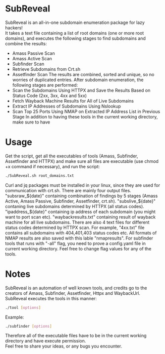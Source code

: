 # SubReveal
SubReveal is an all-in-one subdomain enumeration package for lazy hackers!  
It takes a text file containing a list of root domains (one or more root domains), and executes the following stages to find subdomains and combine the results:  
- Amass Passive Scan
- Amass Active Scan
- Subfinder Scan
- Retrieve Subdomains from Crt.sh
- Assetfinder Scan
The results are combined, sorted and unique, so no worries of duplicated entries. After subdomain enumeration, the following stages are performed:
- Scan the Subdomains Using HTTPX and Save the Results Based on Status Code (2xx, 3xx, 4xx and 5xx)
- Fetch Wayback Machine Results for All of Live Subdomains
- Extract IP Addresses of Subdomains Using Nslookup
- Scan Top 25 Ports Using NMAP on Extracted IP Address List in Previous Stage
In addition to having these tools in the current working directory, make sure to have

# Usage
Get the script, get all the executables of tools (Amass, Subfinder, Assetfinder and HTTPX) and make sure all files are executable (use chmod +x command if necessary), and run the script:
```bash
./SubReveal.sh root_domains.txt
```  
Curl and jq packages must be installed in your linux, since they are used for communication with crt.sh.
There are mainly four output files. "subsraw_${date}" containing combination of findings by 5 stages (Amass Active, Amass Passive, Subfinder, Assetfinder, crt.sh). "subslive_${date}" contaning live subdomains determined by HTTPX (all status codes). "ipaddress_${date}" containing ip address of each subdomain (you might want to port scan etc). "waybackresults.txt" containing result of wayback machine for all live subdomains. There are also 4 text files for different status codes determined by HTTPX scan. For example, "4xx.txt" file contains all subdomains with 404,401,403 status codes etc.
All formats of NMAP results are also saved with this lable "nmapresults".
For subfinder tools that runs with "-all" flag, you need to prove a config.yaml file in current working directory.
Feel free to change flag values for any of the tools.
# Notes
SubReveal is an automation of well known tools, and credits go to the creators of Amass, Subfinder, Assetfinder, Httpx and WaybackUrl.  
SubReveal executes the tools in this manner:
```bash
./tool [options]
```
Example:
```bash
./subfinder [options]
```
Therefore all of the executable files have to be in the current working directory and have execute permission.  
Feel free to share your ideas, or any bugs you encounter.
